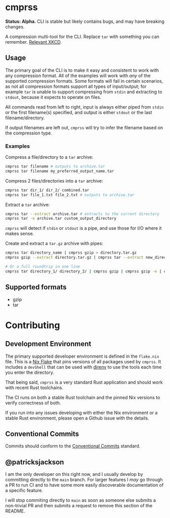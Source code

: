 # cmprss

**Status: Alpha.**
CLI is stable but likely contains bugs, and may have breaking changes.

A compression multi-tool for the CLI.
Replace `tar` with something you can remember.
[Relevant XKCD](https://xkcd.com/1168/).

## Usage

The primary goal of the CLI is to make it easy and consistent to work with any compression format.
All of the examples will work with _any_ of the supported compression formats.
Some formats will fail in certain scenarios, as not all compression formats support all types of input/output; for example `tar` is unable to support compressing from `stdin` and extracting to `stdout`, because it expects to operate on files.

All commands read from left to right, input is always either piped from `stdin` or the first filename(s) specified, and output is either `stdout` or the last filename/directory.

If output filenames are left out, `cmprss` will try to infer the filename based on the compression type.

### Examples

Compress a file/directory to a `tar` archive:

```bash
cmprss tar filename # outputs to archive.tar
cmprss tar filename my_preferred_output_name.tar
```

Compress 2 files/directories into a `tar` archive:

```bash
cmprss tar dir_1/ dir_2/ combined.tar
cmprss tar file_1.txt file_2.txt # outputs to archive.tar
```

Extract a `tar` archive:

```bash
cmprss tar --extract archive.tar # extracts to the current directory
cmprss tar -e archive.tar custom_output_directory
```

`cmprss` will detect if `stdin` or `stdout` is a pipe, and use those for I/O where it makes sense.

Create and extract a `tar.gz` archive with pipes:

```bash
cmprss tar directory_name | cmprss gzip > directory.tar.gz
cmprss gzip --extract directory.tar.gz | cmprss tar --extract new_directory

# Or a full roundtrip in one line
cmprss tar directory_1/ directory_2/ | cmprss gzip | cmprss gzip -e | cmprss tar -e new_directory
```

## Supported formats

- gzip
- tar

# Contributing

## Development Environment

The primary supported developer environment is defined in the `flake.nix` file.
This is a [Nix Flake](https://nixos.wiki/wiki/Flakes) that pins versions of all packages used by `cmprss`.
It includes a `devShell` that can be used with [direnv](https://direnv.net/) to use the tools each time you enter the directory.

That being said, `cmprss` is a very standard Rust application and should work with recent Rust toolchains.

The CI runs on both a stable Rust toolchain and the pinned Nix versions to verify correctness of both.

If you run into any issues developing with either the Nix environment or a stable Rust environment, please open a Github issue with the details.

## Conventional Commits

Commits should conform to the [Conventional Commits](https://www.conventionalcommits.org/en/v1.0.0/) standard.

## @patricksjackson

I am the only developer on this right now, and I usually develop by committing directly to the `main` branch.
For larger features I _may_ go through a PR to run CI and to have some more easily discoverable documentation of a specific feature.

I will stop commiting directly to `main` as soon as someone else submits a non-trivial PR and then submits a request to remove this section of the README.
